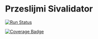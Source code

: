 # Przeslijmi Sivalidator

[![Run Status](https://api.shippable.com/projects/5e4da2352dc4920007d91aa9/badge?branch=master)]()

[![Coverage Badge](https://api.shippable.com/projects/5e4da2352dc4920007d91aa9/coverageBadge?branch=master)]()

